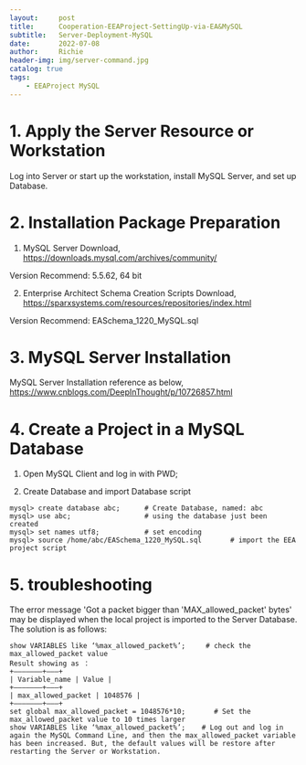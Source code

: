 ```yaml
---
layout:     post
title:      Cooperation-EEAProject-SettingUp-via-EA&MySQL
subtitle:   Server-Deployment-MySQL
date:       2022-07-08
author:     Richie
header-img: img/server-command.jpg
catalog: true
tags:
    - EEAProject MySQL
---
```


# 1.	Apply the Server Resource or Workstation 
Log into Server or start up the workstation,  install MySQL Server, and set up Database.

# 2.	Installation Package Preparation
1) MySQL Server Download,
https://downloads.mysql.com/archives/community/

Version Recommend: 5.5.62, 64 bit

2) Enterprise Architect Schema Creation Scripts Download,
https://sparxsystems.com/resources/repositories/index.html

Version Recommend: EASchema_1220_MySQL.sql

# 3.	MySQL Server Installation
MySQL Server Installation reference as below,
https://www.cnblogs.com/DeepInThought/p/10726857.html

# 4.	Create a Project in a MySQL Database
1) Open MySQL Client and log in with PWD;

2) Create Database and import Database script
```
mysql> create database abc;      # Create Database, named: abc
mysql> use abc;                  # using the database just been created 
mysql> set names utf8;           # set encoding
mysql> source /home/abc/EASchema_1220_MySQL.sql       # import the EEA project script
```

# 5.	troubleshooting
The error message 'Got a packet bigger than 'MAX_allowed_packet' bytes' may be displayed when the local project is imported to the Server Database. The solution is as follows: 
```
show VARIABLES like ‘%max_allowed_packet%’;     # check the max_allowed_packet value
Result showing as ：
+——————–+———+
| Variable_name | Value |
+——————–+———+
| max_allowed_packet | 1048576 |
+——————–+———+
set global max_allowed_packet = 1048576*10;       # Set the max_allowed_packet value to 10 times larger
show VARIABLES like ‘%max_allowed_packet%’;    # Log out and log in again the MySQL Command Line, and then the max_allowed_packet variable has been increased. But, the default values will be restore after restarting the Server or Workstation. 
```



